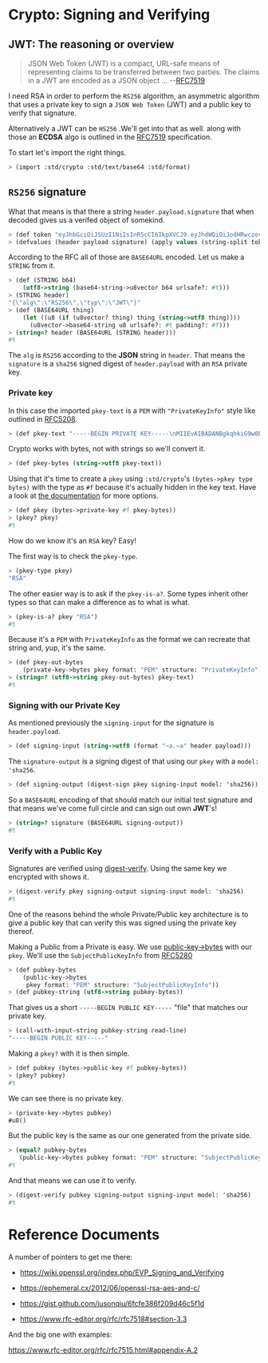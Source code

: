 # Crypto: Signing and Verifying

[This is a comment that will be hidden.]: #
[The point is to say that it's weaved from the org file so don't edit it here as build.sh will overwrite it]: # 


## JWT: The reasoning or overview

> JSON Web Token (JWT) is a compact, URL-safe means of representing claims to be transferred between two parties. The claims in a JWT are encoded as a JSON object &#x2026; --[RFC7519](https://datatracker.ietf.org/doc/html/rfc7519)

I need RSA in order to perform the `RS256` algorithm, an asymmetric algorithm that uses a private key to sign a `JSON Web Token` (JWT) and a public key to verify that signature.

Alternatively a JWT can be `HS256` .We'll get into that as well. along with those an **ECDSA** algo is outlined in the [RFC7519](https://datatracker.ietf.org/doc/html/rfc7519) specification.

To start let's import the right things.

```scheme
> (import :std/crypto :std/text/base64 :std/format)
```


## `RS256` signature

What that means is that there a string `header.payload.signature` that when decoded gives us a verifed object of somekind.

```scheme
> (def token "eyJhbGciOiJSUzI1NiIsInR5cCI6IkpXVCJ9.eyJhdWQiOiJodHRwczovL2lkZW50aXR5dG9vbGtpdC5nb29nbGVhcGlzLmNvbS9nb29nbGUuaWRlbnRpdHkuaWRlbnRpdHl0b29sa2l0LnYxLklkZW50aXR5VG9vbGtpdCIsImlhdCI6MTc1MjAxNzc2NSwiZXhwIjoxNzUyMDIxMzY1LCJpc3MiOiJmaXJlYmFzZS1hZG1pbnNkay1mYnN2Y0BlbGVjdHJvbmljLWNsYWltcy1tYW5hZ2VyLmlhbS5nc2VydmljZWFjY291bnQuY29tIiwic3ViIjoiZmlyZWJhc2UtYWRtaW5zZGstZmJzdmNAZWxlY3Ryb25pYy1jbGFpbXMtbWFuYWdlci5pYW0uZ3NlcnZpY2VhY2NvdW50LmNvbSIsInVpZCI6IjEifQ.XEBUFxgXvN0etkU1Fd4q7B-uqAVtlkJQOwG_dvj1osxvk6nnnByTO3BTgQgILXNhkPzePh9-LCZc_70VYGbodnzK7VxwjHas5Kg9LXueSdkdXDXwzdB2b1hPoXg95BVBe5iOou5j6g9PlRfrjkL05MIKE9dKuZl8n3Am11LUTijRyc20nWSwS86OmElkiU_XUD_O_r_CyygAUdNxIYkpWZVcbKsFaZpc9rA9Lj8DDLH-l7EeBkywv1Oi7dKd-9HxIYB8vVnp3txNhM6egP293YY9OqKDvOB6lvJ7mKaPTWbpY3PDh6XU4I5HUHKmU8bRReO0ZkPyy8t6oi3HVx_KoQ")
> (defvalues (header payload signature) (apply values (string-split token #\.)))
```

According to the RFC all of those are `BASE64URL` encoded. Let us make a `STRING` from it.

```scheme
> (def (STRING b64)
    (utf8->string (base64-string->u8vector b64 urlsafe?: #t)))
> (STRING header)
"{\"alg\":\"RS256\",\"typ\":\"JWT\"}"
> (def (BASE64URL thing)
    (let ((u8 (if (u8vector? thing) thing (string->utf8 thing))))
      (u8vector->base64-string u8 urlsafe?: #t padding?: #f)))
> (string=? header (BASE64URL (STRING header)))
#t
```

The `alg` is `RS256` according to the **JSON** string in `header`. That means the `signature` is a `sha256` signed digest of `header.payload` with an `RSA` private key.


### Private key

In this case the imported `pkey-text` is a `PEM` with `"PrivateKeyInfo"` style like outlined in [RFC5208](https://datatracker.ietf.org/doc/html/rfc5208).

```scheme
> (def pkey-text "-----BEGIN PRIVATE KEY-----\nMIIEvAIBADANBgkqhkiG9w0BAQEFAASCBKYwggSiAgEAAoIBAQDT0U3Pw6EkTaQO\nQFBkcMsTEBeyBibv5NvBvevWvVCF1IN0j1hz3gsudOHbe2Uo9Ncm4HxK7QFrZsh9\nHZcFGALYyGRCqPX2RK/Zg66yqh0rdQdzhTr6JNDI2q63kxfaCzXS6ZIAMJ7XzMT0\nNl+O5V5JK8EO+MegvRrq1lgxBP8OGGhC2G+yC/uilZ43gtCZKioa2uZba0nWa4hX\ngH/DMmNeasLTFFDMcikabDtZSKsxtVa8NIZ0YgpUQkaAMf73vjcBHHKocytFJOBR\nU/uwKUVtkwhDYvAVLJXITIJe91UyJ+57uIEBeEbIGeBEfzrp9SVuwYyIvwr84WHe\n/NMkjTErAgMBAAECgf8LywrYJ7drrMW2YoE1RPEnc1UxhUQWwLzVRsytyU2ZeQgA\nh6Qq6epy9oNaMad/Kj00HSBQHD8UPxDMoK+Q+x1cAcw5eNumnPc0HMVcaQhRVCBu\nLobB/DbO3Wteh1itCKmbEusMZ3NmmmwTqxSS/GrGyWSyKThh1u0A1mX0sdKE3VlU\nkzJsX+WKDENraG7RKXh89d98Vq7bjeSHW6AJr+i16XXgM68obFSpY6EDxz5NtTOt\nJEllJMCLKIlaHLDz08/nZXRvmfEFYjf6+Z2CsffNXUjoi1ECWjEpUN74yPR4C/Rx\nYDIyObg8LIQXrGGXmL1t10DYV2VDVecV+V3hTj0CgYEA8Y8VdUf9Si0mLuxicTj1\nflUKhr/2hAfOvy3KOH74kR4iiC1rBZToFc35xzGeOGuVrF2OVyZrUTvhDFdz8MZ7\nrL1wjadoaiiYIAgL5gMFB846Qhm0gRSSIPzPesYI6oid3vIaQ/yCNwtdmcrUqoyQ\n/uPV/YmrOJy9JVc0P9R2kM0CgYEA4HsL9ph5JJo8g7Rl2eCK8M2VK9vEUK+ka01U\nz9hVXfFkEEZCSF7H3CAk7H3jKKTx2ZXw6G60v+FsRHhL6oLqZgmUMMsVeDydNKyr\nIkw+wGj56JFJXFDYYyvMOOU0Tz4YM0vubrGUycTx9tDE7ZBKAijIrT8J5sa0rcoG\nqFvr6dcCgYEAiWpeSKO1YZchm5v5vHMspLt4C4P0ltNiN7uyyETi3psIBfPgaAJ3\nrL/KEhkV6v643J80NDu03Td1JPIzEIu5G2GBP/Q2H/4L3Fz3d9fL6s7UsXmyB6RO\nJNnspek2dUVWmdecPYTOBsY+bxjFtmfUrEusFllUwBXaO/3JyW3yLRkCgYARvUeN\nvjDclp+vnMLru9Xe/7AJHj3eTnME08CfCC5+1QOeUZ8NTwgmOhgQ5EXeQWKnWjUG\neTEpdKv0oTkGmD/jvmAKlxHkRY36yqZfeH0BAYq2OTz94ZmoBJ8H4/0FQhfxfc+i\nyb/DTh/87DSTvXJLx2NMZY3nwc4naa6rAVCcUwKBgQDW4QP3cPiOpyNUlws0D98L\nAvTJxS1GW4z6jkAfcpArQ9FF5cDva4JkEzjFDSMj69KG0rCFzmbSbAKMUGcne8lh\nNzJ15SNHJ6tBLGsllB0vqv7SWWj4kEWC7snXcNETaCvVzUbV0boQZAcJ7gOSweWw\nErJ9eO6qLxw64/e2dwwDHA==\n-----END PRIVATE KEY-----\n")
```

Crypto works with bytes, not with strings so we'll convert it.

```scheme
> (def pkey-bytes (string->utf8 pkey-text))
```

Using that it's time to create a `pkey` using `:std/crypto`'s `(bytes->pkey type bytes)` with the type as `#f` because it's actually hidden in the key text. Have a look at [the documentation](https://cons.io/reference/std/crypto.html#bytes-to-private-key) for more options.

```scheme
> (def pkey (bytes->private-key #f pkey-bytes))
> (pkey? pkey)
#t
```

How do we know it's an `RSA` key? Easy!

The first way is to check the `pkey-type`.

```scheme
> (pkey-type pkey)
"RSA"
```

The other easier way is to ask if the `pkey-is-a?`. Some types inherit other types so that can make a difference as to what is what.

```scheme
> (pkey-is-a? pkey "RSA")
#t
```

Because it's a `PEM` with `PrivateKeyInfo` as the format we can recreate that string and, yup, it's the same.

```scheme
> (def pkey-out-bytes
    (private-key->bytes pkey format: "PEM" structure: "PrivateKeyInfo"))
> (string=? (utf8->string pkey-out-bytes) pkey-text)
#t
```


### Signing with our Private Key

As mentioned previously the `signing-input` for the signature is `header.payload`.

```scheme
> (def signing-input (string->utf8 (format "~a.~a" header payload)))
```

The `signature-output` is a signing digest of that using our `pkey` with a `model: 'sha256`.

```scheme
> (def signing-output (digest-sign pkey signing-input model: 'sha256))
```

So a `BASE64URL` encoding of that should match our initial test signature and that means we've come full circle and can sign out own **JWT**'s!

```scheme
> (string=? signature (BASE64URL signing-output))
#t
```


### Verify with a Public Key

Signatures are verified using [digest-verify](https://cons.io/reference/std/crypto.html#digest-verify). Using the same key we encrypted with shows it.

```scheme
> (digest-verify pkey signing-output signing-input model: 'sha256)
#t
```

One of the reasons behind the whole Private/Public key architecture is to give a public key that can verify this was signed using the private key thereof.

Making a Public from a Private is easy. We use [public-key->bytes](https://cons.io/reference/std/crypto.html#public-key-to-bytes) with our `pkey`. We'll use the `SubjectPublicKeyInfo` from [RFC5280](https://datatracker.ietf.org/doc/html/rfc5280)

```scheme
> (def pubkey-bytes
    (public-key->bytes
     pkey format: "PEM" structure: "SubjectPublicKeyInfo"))
> (def pubkey-string (utf8->string pubkey-bytes))
```

That gives us a short `-----BEGIN PUBLIC KEY-----` "file" that matches our private key.

```scheme
> (call-with-input-string pubkey-string read-line)
"-----BEGIN PUBLIC KEY-----"
```

Making a `pkey?` with it is then simple.

```scheme
> (def pubkey (bytes->public-key #f pubkey-bytes))
> (pkey? pubkey)
#t
```

We can see there is no private key.

```scheme
> (private-key->bytes pubkey)
#u8()
```

But the public key is the same as our one generated from the private side.

```scheme
> (equal? pubkey-bytes
   (public-key->bytes pubkey format: "PEM" structure: "SubjectPublicKeyInfo"))
#t
```

And that means we can use it to verify.

```scheme
> (digest-verify pubkey signing-output signing-input model: 'sha256)
#t
```


# Reference Documents

A number of pointers to get me there:

-   <https://wiki.openssl.org/index.php/EVP_Signing_and_Verifying>
-   <https://ephemeral.cx/2012/06/openssl-rsa-aes-and-c/>
-   <https://gist.github.com/jusonqiu/6fcfe386f209d46c5f1d>

-   <https://www.rfc-editor.org/rfc/rfc7518#section-3.3>

And the big one with examples:

<https://www.rfc-editor.org/rfc/rfc7515.html#appendix-A.2>

